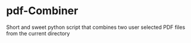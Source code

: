 # pdf-Combiner
Short and sweet python script that combines two user selected PDF files from the current directory
